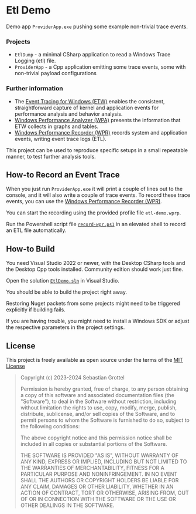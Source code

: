 # Etl Demo
Demo app `ProviderApp.exe` pushing some example non-trivial trace events.

### Projects
- `EtlDump` - a minimal CSharp application to read a Windows Trace Logging (etl) file.
- `ProviderApp` - a Cpp application emitting some trace events, some with non-trivial payload configurations

### Further information
- The [Event Tracing for Windows (ETW)](https://learn.microsoft.com/en-us/windows-hardware/test/wpt/event-tracing-for-windows) enables the consistent, straightforward capture of kernel and application events for performance analysis and behavior analysis.
- [Windows Performance Analyzer (WPA)](https://learn.microsoft.com/en-us/windows-hardware/test/wpt/windows-performance-analyzer) presents the information that ETW collects in graphs and tables.
- [Windows Performance Recorder (WPR)](https://learn.microsoft.com/en-us/windows-hardware/test/wpt/windows-performance-recorder) records system and application events, writing event trace logs (ETL).

This project can be used to reproduce specific setups in a small repeatable manner, to test further analysis tools.


## How-to Record an Event Trace

When you just run `ProviderApp.exe` it will print a couple of lines out to the console, and it will also write a couple of trace events.
To record these trace events, you can use the [Windows Performance Recorder (WPR)](https://learn.microsoft.com/en-us/windows-hardware/test/wpt/windows-performance-recorder).

You can start the recording using the provided profile file `etl-demo.wprp`.

Run the Powershell script file [`record-wpr.ps1`](.\record-wpr.ps1) in an elevated shell to record an ETL file automatically.


## How-to Build
You need Visual Studio 2022 or newer, with the Desktop CSharp tools and the Desktop Cpp tools installed.
Community edition should work just fine.

Open the solution [`EtlDemo.sln`](.\EtlDemo.sln) in Visual Studio.

You should be able to build the project right away.

Restoring Nuget packets from some projects might need to be triggered explicitly if building fails.

If you are having trouble, you might need to install a Windows SDK or adjust the respective parameters in the project settings.


## License
This project is freely available as open source under the terms of the [MIT License](.\LICENSE)

> Copyright (c) 2023-2024 Sebastian Grottel
> 
> Permission is hereby granted, free of charge, to any person obtaining a copy
> of this software and associated documentation files (the "Software"), to deal
> in the Software without restriction, including without limitation the rights
> to use, copy, modify, merge, publish, distribute, sublicense, and/or sell
> copies of the Software, and to permit persons to whom the Software is
> furnished to do so, subject to the following conditions:
> 
> The above copyright notice and this permission notice shall be included in all
> copies or substantial portions of the Software.
> 
> THE SOFTWARE IS PROVIDED "AS IS", WITHOUT WARRANTY OF ANY KIND, EXPRESS OR
> IMPLIED, INCLUDING BUT NOT LIMITED TO THE WARRANTIES OF MERCHANTABILITY,
> FITNESS FOR A PARTICULAR PURPOSE AND NONINFRINGEMENT. IN NO EVENT SHALL THE
> AUTHORS OR COPYRIGHT HOLDERS BE LIABLE FOR ANY CLAIM, DAMAGES OR OTHER
> LIABILITY, WHETHER IN AN ACTION OF CONTRACT, TORT OR OTHERWISE, ARISING FROM,
> OUT OF OR IN CONNECTION WITH THE SOFTWARE OR THE USE OR OTHER DEALINGS IN THE
> SOFTWARE.
